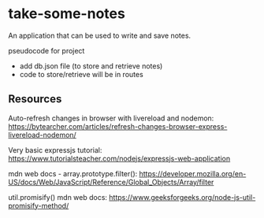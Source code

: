 # take-some-notes
An application that can be used to write and save notes.


pseudocode for project
- add db.json file (to store and retrieve notes)
- code to store/retrieve will be in routes


## Resources
Auto-refresh changes in browser with livereload and nodemon:
https://bytearcher.com/articles/refresh-changes-browser-express-livereload-nodemon/

Very basic expressjs tutorial:
https://www.tutorialsteacher.com/nodejs/expressjs-web-application

mdn web docs - array.prototype.filter():
https://developer.mozilla.org/en-US/docs/Web/JavaScript/Reference/Global_Objects/Array/filter

util.promisify() mdn web docs:
https://www.geeksforgeeks.org/node-js-util-promisify-method/

